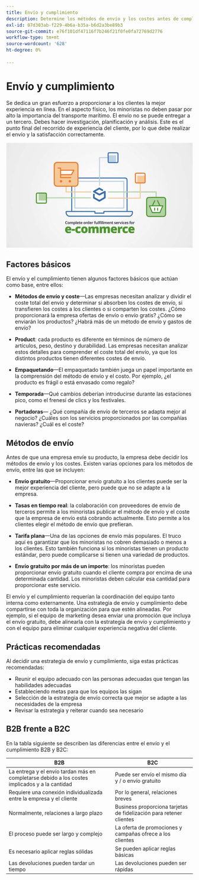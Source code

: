 ```yaml
---
title: Envío y cumplimiento
description: Determine los métodos de envío y los costes antes de completar su proyecto de comercio electrónico.
exl-id: 07d303ab-f229-4b6a-b35a-b6d2a3be89b3
source-git-commit: e76f101df47116f7b246f21f0fe0fa72769d2776
workflow-type: tm+mt
source-wordcount: '628'
ht-degree: 0%

---
```


# Envío y cumplimiento

Se dedica un gran esfuerzo a proporcionar a los clientes la mejor experiencia en línea. En el aspecto físico, los minoristas no deben pasar por alto la importancia del transporte marítimo. El envío no se puede entregar a un tercero. Debes hacer investigación, planificación y análisis. Este es el punto final del recorrido de experiencia del cliente, por lo que debe realizar el envío y la satisfacción correctamente.

![Diagrama de envío y cumplimiento](../../assets/playbooks/shipping-fulfillment.png)

## Factores básicos

El envío y el cumplimiento tienen algunos factores básicos que actúan como base, entre ellos:

- **Métodos de envío y coste**—Las empresas necesitan analizar y dividir el coste total del envío y determinar si absorben los costes de envío, si transfieren los costes a los clientes o si comparten los costes. ¿Cómo proporcionará la empresa ofertas de envío o envío gratis? ¿Cómo se enviarán los productos? ¿Habrá más de un método de envío y gastos de envío?

- **Product**: cada producto es diferente en términos de número de artículos, peso, destino y durabilidad. Las empresas necesitan analizar estos detalles para comprender el coste total del envío, ya que los distintos productos tienen diferentes costes de envío.

- **Empaquetando**—El empaquetado también juega un papel importante en la comprensión del método de envío y el costo. Por ejemplo, ¿el producto es frágil o está envasado como regalo?

- **Temporada**—Qué cambios deberían introducirse durante las estaciones pico, como el frenesí de clics y los festivales.

- **Portadoras**— ¿Qué compañía de envío de terceros se adapta mejor al negocio? ¿Cuáles son los servicios proporcionados por las compañías navieras? ¿Cuál es el coste?

## Métodos de envío

Antes de que una empresa envíe su producto, la empresa debe decidir los métodos de envío y los costes. Existen varias opciones para los métodos de envío, entre las que se incluyen:

- **Envío gratuito**—Proporcionar envío gratuito a los clientes puede ser la mejor experiencia del cliente, pero puede que no se adapte a la empresa.

- **Tasas en tiempo real**: la colaboración con proveedores de envío de terceros permite a los minoristas publicar el método de envío y el coste que la empresa de envío está cobrando actualmente. Esto permite a los clientes elegir el método de envío que prefieran.

- **Tarifa plana**—Una de las opciones de envío más populares. El truco aquí es garantizar que los minoristas no cobren demasiado o menos a los clientes. Esto también funciona si los minoristas tienen un producto estándar, pero puede complicarse si tienen una variedad de productos.

- **Envío gratuito por más de un importe**: los minoristas pueden proporcionar envío gratuito cuando el cliente compra por encima de una determinada cantidad. Los minoristas deben calcular esa cantidad para proporcionar este servicio.

El envío y el cumplimiento requerían la coordinación del equipo tanto interna como externamente. Una estrategia de envío y cumplimiento debe compartirse con toda la organización para que estén alineadas. Por ejemplo, si el equipo de marketing desea enviar una promoción que incluya el envío gratuito, debe alinearla con la estrategia de envío y cumplimiento y con el equipo para eliminar cualquier experiencia negativa del cliente.

## Prácticas recomendadas

Al decidir una estrategia de envío y cumplimiento, siga estas prácticas recomendadas:

- Reunir el equipo adecuado con las personas adecuadas que tengan las habilidades adecuadas
- Estableciendo metas para que los equipos las sigan
- Selección de la estrategia de envío correcta que mejor se adapte a las necesidades de la empresa
- Revisar la estrategia y reiterar cuando sea necesario

## B2B frente a B2C

En la tabla siguiente se describen las diferencias entre el envío y el cumplimiento B2B y B2C:

| B2B | B2C |
|----------------------------------------------------------------------------------------------|------------------------------------------------------|
| La entrega y el envío tardan más en completarse debido a los costes implicados y a la cantidad | Puede ser envío el mismo día y / o envío gratuito |
| Requiere una conexión individualizada entre la empresa y el cliente | Por lo general, relaciones breves |
| Normalmente, relaciones a largo plazo | Business proporciona tarjetas de fidelización para retener clientes |
| El proceso puede ser largo y complejo | La oferta de promociones y campañas ofrece a los clientes |
| Es necesario aplicar reglas sólidas | Se pueden aplicar reglas básicas |
| Las devoluciones pueden tardar un tiempo | Las devoluciones pueden ser rápidas |
